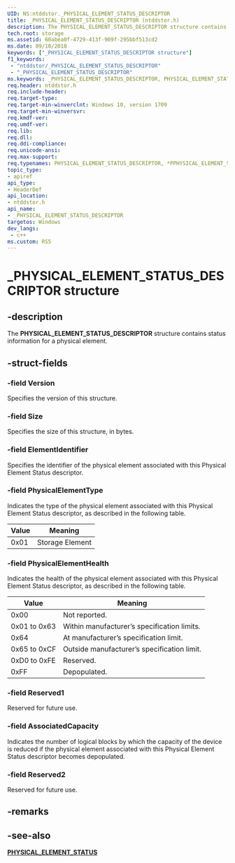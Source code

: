 ```yaml
---
UID: NS:ntddstor._PHYSICAL_ELEMENT_STATUS_DESCRIPTOR
title: _PHYSICAL_ELEMENT_STATUS_DESCRIPTOR (ntddstor.h)
description: The PHYSICAL_ELEMENT_STATUS_DESCRIPTOR structure contains status information for a physical element.
tech.root: storage
ms.assetid: 60abea0f-4729-413f-909f-295bbf513cd2
ms.date: 09/10/2018
keywords: ["_PHYSICAL_ELEMENT_STATUS_DESCRIPTOR structure"]
f1_keywords:
 - "ntddstor/_PHYSICAL_ELEMENT_STATUS_DESCRIPTOR"
 - "_PHYSICAL_ELEMENT_STATUS_DESCRIPTOR"
ms.keywords: _PHYSICAL_ELEMENT_STATUS_DESCRIPTOR, PHYSICAL_ELEMENT_STATUS_DESCRIPTOR, *PPHYSICAL_ELEMENT_STATUS_DESCRIPTOR, 
req.header: ntddstor.h
req.include-header:
req.target-type:
req.target-min-winverclnt: Windows 10, version 1709
req.target-min-winversvr:
req.kmdf-ver:
req.umdf-ver:
req.lib:
req.dll:
req.ddi-compliance:
req.unicode-ansi:
req.max-support:
req.typenames: PHYSICAL_ELEMENT_STATUS_DESCRIPTOR, *PPHYSICAL_ELEMENT_STATUS_DESCRIPTOR
topic_type: 
- apiref
api_type: 
- HeaderDef
api_location: 
- ntddstor.h
api_name: 
- _PHYSICAL_ELEMENT_STATUS_DESCRIPTOR
targetos: Windows
dev_langs:
 - c++
ms.custom: RS5
---
```


# _PHYSICAL_ELEMENT_STATUS_DESCRIPTOR structure

## -description

The **PHYSICAL_ELEMENT_STATUS_DESCRIPTOR** structure contains status information for a physical element.

## -struct-fields

### -field Version

Specifies the version of this structure.
 
### -field Size

Specifies the size of this structure, in bytes.
 
### -field ElementIdentifier

Specifies the identifier of the physical element associated with this Physical Element Status descriptor.
 
### -field PhysicalElementType

Indicates the type of the physical element associated with this Physical Element Status descriptor, as described in the following table.

| Value | Meaning |
| --- | --- |
| 0x01 | Storage Element |
 
### -field PhysicalElementHealth

Indicates the health of the physical element associated with this Physical Element Status descriptor, as described in the following table.

| Value | Meaning |
| --- | --- |
| 0x00 | Not reported. |
| 0x01 to 0x63 | Within manufacturer’s specification limits. |
| 0x64 | At manufacturer’s specification limit. |
| 0x65 to 0xCF | Outside manufacturer’s specification limit. | 
| 0xD0 to 0xFE | Reserved. |
| 0xFF | Depopulated. |
 
### -field Reserved1

Reserved for future use.
 
### -field AssociatedCapacity

Indicates the number of logical blocks by which the capacity of the device is reduced if the physical element associated with this Physical Element Status descriptor becomes depopulated.
 
### -field Reserved2
 
Reserved for future use.

## -remarks

## -see-also

[**PHYSICAL_ELEMENT_STATUS**](ns-ntddstor-_physical_element_status.md)
